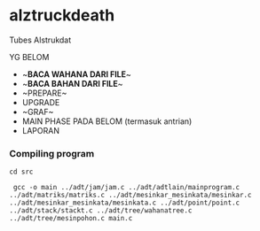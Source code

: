 # alztruckdeath
Tubes Alstrukdat

YG BELOM

- ~**BACA WAHANA DARI FILE**~
- ~**BACA BAHAN DARI FILE**~
- ~PREPARE~
- UPGRADE
- ~GRAF~
- MAIN PHASE PADA BELOM (termasuk antrian)
- LAPORAN

### Compiling program
```
cd src
```
```
 gcc -o main ../adt/jam/jam.c ../adt/adtlain/mainprogram.c ../adt/matriks/matriks.c ../adt/mesinkar_mesinkata/mesinkar.c ../adt/mesinkar_mesinkata/mesinkata.c ../adt/point/point.c ../adt/stack/stackt.c ../adt/tree/wahanatree.c ../adt/tree/mesinpohon.c main.c 
```
